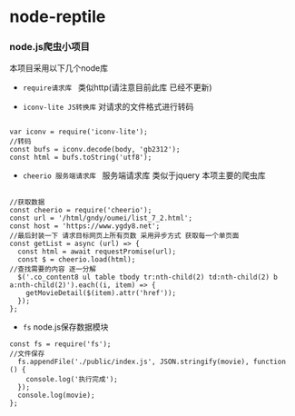 # node-reptile
###  node.js爬虫小项目 
本项目采用以下几个node库

- ```require请求库 ```
 类似http(请注意目前此库 已经不更新)
 
 - ```iconv-lite JS转换库```
对请求的文件格式进行转码
```

var iconv = require('iconv-lite');
//转码
const bufs = iconv.decode(body, 'gb2312');
const html = bufs.toString('utf8');
```

- ```cheerio 服务端请求库 ``` 服务端请求库 类似于jquery  本项主要的爬虫库
```

//获取数据
const cheerio = require('cheerio');
const url = '/html/gndy/oumei/list_7_2.html';
const host = 'https://www.ygdy8.net';
//最后封装一下 请求目标网页上所有页数 采用异步方式 获取每一个单页面
const getList = async (url) => {
  const html = await requestPromise(url);
  const $ = cheerio.load(html);
//查找需要的内容 逐一分解
  $('.co_content8 ul table tbody tr:nth-child(2) td:nth-child(2) b a:nth-child(2)').each((i, item) => {
    getMovieDetail($(item).attr('href'));
  });
};
```
- ```fs```  node.js保存数据模块
```
const fs = require('fs');
//文件保存
  fs.appendFile('./public/index.js', JSON.stringify(movie), function () {
    console.log('执行完成');
  });
  console.log(movie);
};
```

